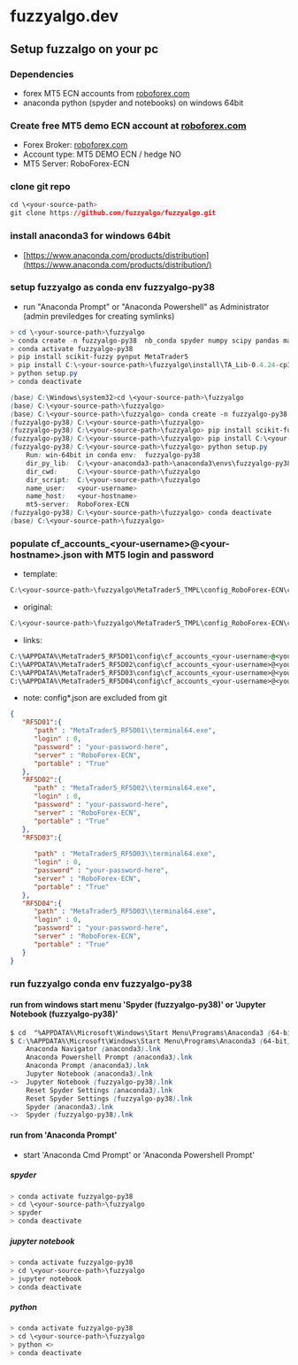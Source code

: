 # fuzzyalgo.dev

## Setup fuzzalgo on your pc

### Dependencies

- forex MT5 ECN accounts from [roboforex.com](https://www.roboforex.com/)
- anaconda python (spyder and notebooks) on windows 64bit

### Create free MT5 demo ECN account at [roboforex.com](https://www.roboforex.com/)

- Forex Broker: [roboforex.com](https://www.roboforex.com/)
- Account type: MT5 DEMO ECN / hedge NO 
- MT5 Server:   RoboForex-ECN

### clone git repo

```CSS
cd \<your-source-path>
git clone https://github.com/fuzzyalgo/fuzzyalgo.git
```

### install anaconda3 for windows 64bit

- [https://www.anaconda.com/products/distribution](https://www.anaconda.com/products/distribution/)

### setup fuzzyalgo as conda env fuzzyalgo-py38

- run "Anaconda Prompt" or "Anaconda Powershell" as Administrator (admin previledges for creating symlinks)

```PowerShell
> cd \<your-source-path>\fuzzyalgo
> conda create -n fuzzyalgo-py38  nb_conda spyder numpy scipy pandas matplotlib sympy cython  python=3.8
> conda activate fuzzyalgo-py38
> pip install scikit-fuzzy pynput MetaTrader5
> pip install C:\<your-source-path>\fuzzyalgo\install\TA_Lib-0.4.24-cp38-cp38-win_amd64.whl
> python setup.py
> conda deactivate
```

```CSS
(base) C:\Windows\system32>cd \<your-source-path>\fuzzyalgo
(base) C:\<your-source-path>\fuzzyalgo>
(base) C:\<your-source-path>\fuzzyalgo> conda create -n fuzzyalgo-py38  nb_conda spyder numpy scipy pandas matplotlib sympy cython  python=3.8
(fuzzyalgo-py38) C:\<your-source-path>\fuzzyalgo>
(fuzzyalgo-py38) C:\<your-source-path>\fuzzyalgo> pip install scikit-fuzzy pynput MetaTrader5
(fuzzyalgo-py38) C:\<your-source-path>\fuzzyalgo> pip install C:\<your-source-path>\fuzzyalgo\install\TA_Lib-0.4.24-cp38-cp38-win_amd64.whl
(fuzzyalgo-py38) C:\<your-source-path>\fuzzyalgo> python setup.py
	Run: win-64bit in conda env:  fuzzyalgo-py38
	dir_py_lib:  C:\<your-anaconda3-path>\anaconda3\envs\fuzzyalgo-py38\Lib
	dir_cwd:     C:\<your-source-path>\fuzzyalgo
	dir_script:  C:\<your-source-path>\fuzzyalgo
	name_user:   <your-username>
	name_host:   <your-hostname>
	mt5-server:  RoboForex-ECN
(fuzzyalgo-py38) C:\<your-source-path>\fuzzyalgo> conda deactivate
(base) C:\<your-source-path>\fuzzyalgo>
```

### populate cf_accounts_\<your-username\>@\<your-hostname\>.json with MT5 login and password

- template:
```CSS
C:\<your-source-path>\fuzzyalgo\MetaTrader5_TMPL\config_RoboForex-ECN\cf_accounts.tmpl
```

- original:
```CSS
C:\<your-source-path>\fuzzyalgo\MetaTrader5_TMPL\config_RoboForex-ECN\cf_accounts_<your-username>@<your-hostname>.json
```

- links:
```CSS
C:\%APPDATA%\MetaTrader5_RF5D01\config\cf_accounts_<your-username>@<your-hostname>.json
C:\%APPDATA%\MetaTrader5_RF5D02\config\cf_accounts_<your-username>@<your-hostname>.json
C:\%APPDATA%\MetaTrader5_RF5D03\config\cf_accounts_<your-username>@<your-hostname>.json
C:\%APPDATA%\MetaTrader5_RF5D04\config\cf_accounts_<your-username>@<your-hostname>.json
```

- note: config\*.json are excluded from git

```JSON
{
   "RF5D01":{
      "path" : "MetaTrader5_RF5D01\\terminal64.exe",
      "login" : 0,
      "password" : "your-password-here",
      "server" : "RoboForex-ECN",
      "portable" : "True"
   },
   "RF5D02":{
      "path" : "MetaTrader5_RF5D02\\terminal64.exe",
      "login" : 0,
      "password" : "your-password-here",
      "server" : "RoboForex-ECN",
      "portable" : "True"
   },
   "RF5D03":{
   
      "path" : "MetaTrader5_RF5D03\\terminal64.exe",
      "login" : 0,
      "password" : "your-password-here",
      "server" : "RoboForex-ECN",
      "portable" : "True"
   },
   "RF5D04":{
      "path" : "MetaTrader5_RF5D03\\terminal64.exe",
      "login" : 0,
      "password" : "your-password-here",
      "server" : "RoboForex-ECN",
      "portable" : "True"
   }
}
```

### run fuzzyalgo conda env fuzzyalgo-py38

#### run from windows start menu 'Spyder (fuzzyalgo-py38)' or 'Jupyter Notebook (fuzzyalgo-py38)'

```CSS
$ cd  "%APPDATA%\Microsoft\Windows\Start Menu\Programs\Anaconda3 (64-bit)"
$ C:\%APPDATA%\Microsoft\Windows\Start Menu\Programs\Anaconda3 (64-bit)>dir /b
	Anaconda Navigator (anaconda3).lnk
	Anaconda Powershell Prompt (anaconda3).lnk
	Anaconda Prompt (anaconda3).lnk
	Jupyter Notebook (anaconda3).lnk
->	Jupyter Notebook (fuzzyalgo-py38).lnk
	Reset Spyder Settings (anaconda3).lnk
	Reset Spyder Settings (fuzzyalgo-py38).lnk
	Spyder (anaconda3).lnk
->	Spyder (fuzzyalgo-py38).lnk
```


#### run from 'Anaconda Prompt'

- start 'Anaconda Cmd Prompt' or 'Anaconda Powershell Prompt' 

##### spyder
``` CSS
> conda activate fuzzyalgo-py38
> cd \<your-source-path>\fuzzyalgo
> spyder 
> conda deactivate
```

##### jupyter notebook
``` CSS
> conda activate fuzzyalgo-py38
> cd \<your-source-path>\fuzzyalgo
> jupyter notebook
> conda deactivate
```

##### python
``` CSS
> conda activate fuzzyalgo-py38
> cd \<your-source-path>\fuzzyalgo
> python <>
> conda deactivate
```



